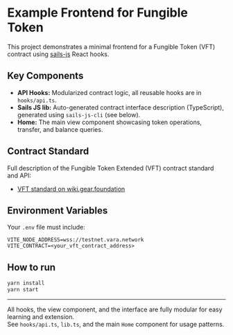# Example Frontend for Fungible Token

This project demonstrates a minimal frontend for a Fungible Token (VFT) contract using [sails-js](https://wiki.gear.foundation/docs/sails-js/react-hooks) React hooks.

## Key Components

- **API Hooks:** Modularized contract logic, all reusable hooks are in `hooks/api.ts`.
- **Sails JS lib:** Auto-generated contract interface description (TypeScript), generated using `sails-js-cli` (see below).
- **Home:** The main view component showcasing token operations, transfer, and balance queries.

## Contract Standard

Full description of the Fungible Token Extended (VFT) contract standard and API:

- [VFT standard on wiki.gear.foundation](https://wiki.gear.foundation/docs/examples/Standards/vft)

## Environment Variables

Your `.env` file must include:

```
VITE_NODE_ADDRESS=wss://testnet.vara.network
VITE_CONTRACT=<your_vft_contract_address>
```

## How to run

```bash
yarn install
yarn start
```

---

All hooks, the view component, and the interface are fully modular for easy learning and extension.  
See `hooks/api.ts`, `lib.ts`, and the main `Home` component for usage patterns.
